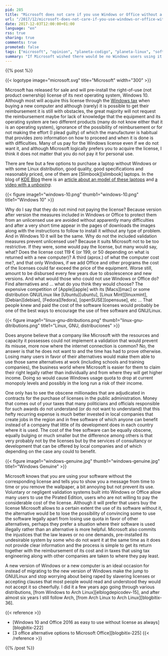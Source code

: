 ```yaml
---
pid: 285
title: "Microsoft does not care if you use Windows or Office without a license"
url: "/2017/12/microsoft-does-not-care-if-you-use-windows-or-office-without-a-license/"
date: 2017-12-03T12:00:00+01:00
language: "en"
rss: true
sharing: true
comments: true
promoted: false
tags: ["microsoft", "opinion", "planeta-codigo", "planeta-linux", "software-libre"]
summary: "If Microsoft wished there would be no Windows users using it without the corresponding license. But they consents, they does not care that for a personal use it pirated. A few days after July 29, Windows 10 will appear on the file sharing networks and download pages, also a few days later a program will appear that avoids the validation system as has happened with previous versions."
---
```


{{% post %}}

{{< logotype image="microsoft.svg" title="Microsoft" width="300" >}}

Microsoft has released for sale and will pre-install the right-of-use (not product ownership) license of its next operating system, Windows 10. Although most will acquire this license through the [Windows tax](https://en.wikipedia.org/wiki/Bundling_of_Microsoft_Windows#The_.22Windows_tax.22) when buying a new computer and although (rarely) it is possible to get their reimbursement it is still with obstacles, the great majority will not request the reimbursement maybe for lack of knowledge that the equipment and its operating system are two different products (many do not know either that it is an operating system), ignorance of the possibility of reimbursement or for not making the effort (I plead guilty) of which the manufacturer is habitual that provides zero information on how to proceed and when it is done is with difficulties. Many of us pay for the Windows license even if we do not want it, and although Microsoft logically prefers you to acquire the license, I think it does not matter that you do not pay it for personal use.

There are few but a few options to purchase a laptop without Windows or with some Linux distribution, good quality, good specifications and reasonably priced, one of them are [Slimbook][slimbook] laptops. In the blog of [KDE Blog](https://www.kdeblog.com/) there is an [article about an model of these laptops](https://www.kdeblog.com/slimbook-tu-portatil-linux-de-calidad.html) and [a video with a _unboxing_](https://www.kdeblog.com/unboxing-de-mi-slimbook-con-kubuntu-15-04-y-plasma-5.html).

<div class="media">
    {{< figure
        image1="windows-10.png" thumb1="windows-10.png" title1="Windows 10" >}}
</div>

Why do I say that they do not mind not paying the license? Because version after version the measures included in Windows or Office to protect them from an unlicensed use are avoided without apparently many difficulties and after a very short time appear in the pages of downloads the images along with the instructions to follow to install it without any type of problem. And in Windows 10 it will be the same. Why do not the included validation measures prevent unlicensed use? Because it suits Microsoft not to be too restrictive. If they were, some would pay the license, but many would say, what? Does the license cost 119 € (or 199, or 50 depending on what is returned with a new computer)? A third (aprox.) of what the computer cost me?, and that only Windows, if we add Office and other programs the cost of the licenses could far exceed the price of the equipment. Worse still, amount to be disbursed every few years due to obsolescence and new versions. And what would those who could not use Windows or Office do? Find alternatives and ... what do you think they would choose? The expensive competition of [Apple][apple] with its [Macs][mac] or some distribution GNU/Linux like [Ubuntu][ubuntu], [Linux Mint][linuxmint], [Debian][debian], [Fedora][fedora], [openSUSE][opensuse], etc ... That people knew and paid the cost of the software licenses would probably be one of the best ways to encourage the use of free software and GNU/Linux.

<div class="media">
    {{< figure
        image1="linux-gnu-ditributions.png" thumb1="linux-gnu-ditributions.png" title1="Linux, GNU, distribuciones" >}}
</div>

Does anyone believe that a company like Microsoft with the resources and capacity it possesses could not implement a validation that would prevent its misuse, more now where the internet connection is common? No, the answer is that he does not want to and the time has had to prove otherwise. Losing many users in favor of their alternatives would make them able to use those same alternatives at work (including schools and training companies), the business world where Microsoft is easier for them to claim their right legally rather than individually and from where they will get higher income. Doing so would cause Windows usage quota to drop at current monopoly levels and possibly in the long run a risk of their income.

One only has to see the obscene millionades that are adjudicated in contracts for the purchase of licenses in the public administration. Money that comes out of your taxes that many politicians and officials responsible for such awards do not understand (or do not want to understand) that this hefty recurring expense is much better invested in local companies that create jobs in the region and in free software of which anyone can benefit instead of a company that little of its development does in each country where it is used. The cost of the free software can be equally obscene, equally bulging or much smaller but the difference among others is that very probably not by the licenses but by the services of consultancy or development that can be offered by local companies and of which depending on the case any could to benefit.

<div class="media">
    {{< figure
        image1="windows-genuine.jpg" thumb1="windows-genuine.jpg" title1="Windows Genuine" >}}
</div>

Microsoft knows that you are using your software without the corresponding license and tells you to show you a message from time to time or you remove the wallpaper, a bit annoying but not prevent its use. Voluntary or negligent validation systems built into Windows or Office allow many users to use the Pirated Edition, users who are not willing to pay the considerable cost of the license. Although it will prefer that users buy the license Microsoft allows to a certain extent the use of its software without it, the alternative would be to lose the possibility of convincing some to use the software legally apart from losing use quota in favor of other alternatives, perhaps they prefer a situation where their software is used illegally rather than an alternative is more helpful. Microsoft also commits the injustices that the law leaves or no one demands, pre-installed its undesirable system by some who do not want it at the same time as it does not provide clear information and the process is simple to get its return together with the reimbursement of its cost and in taxes that using tax engineering along with other companies are taken to where they pay least.

A new version of Windows or a new computer is an ideal occasion for instead of migrating to the new version of Windows make the jump to GNU/Linux and stop worrying about being raped by slavering licenses or accepting clauses that most people would read and understood they would not accept it so cheerfully. I did it a few years ago going through various distributions, [from Windows to Arch Linux][elblogdepicodev-15], and after almost six years I still follow Arch, [from Arch Linux to Arch Linux][blogbitix-36].

{{< reference >}}
* [Windows 10 and Office 2016 as easy to use without license as always][blogbitix-222]
* [3 office alternative options to Microsoft Office][blogbitix-225]
{{< /reference >}}

{{% /post %}}
